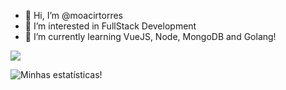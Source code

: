 - 👋 Hi, I’m @moacirtorres
- 👀 I’m interested in FullStack Development
- 🌱 I’m currently learning VueJS, Node, MongoDB and Golang!

<image src="https://img.shields.io/badge/JavaScript-F7DF1E?style=for-the-badge&logo=javascript&logoColor=white"/>


![Minhas estatísticas!](https://github-readme-stats.vercel.app/api?username=moacirtorres&show_icons=true&theme=radical)
<!---
moacirtorres/moacirtorres is a ✨ special ✨ repository because its `README.md` (this file) appears on your GitHub profile.
You can click the Preview link to take a look at your changes.
--->
